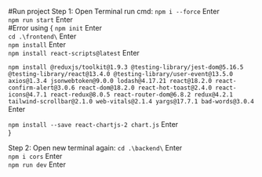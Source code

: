 #Run project
Step 1: Open Terminal run cmd:
`npm i --force` Enter <br>
`npm run start` Enter<br>
#Error using {
`npm init` Enter <br>
`cd .\frontend\` Enter<br>
 `npm install` Enter<br>
`npm install react-scripts@latest` Enter<br>



`npm install @reduxjs/toolkit@1.9.3 @testing-library/jest-dom@5.16.5 @testing-library/react@13.4.0 @testing-library/user-event@13.5.0 axios@1.3.4 jsonwebtoken@9.0.0 lodash@4.17.21 react@18.2.0 react-confirm-alert@3.0.6 react-dom@18.2.0 react-hot-toast@2.4.0 react-icons@4.7.1 react-redux@8.0.5 react-router-dom@6.8.2 redux@4.2.1 tailwind-scrollbar@2.1.0 web-vitals@2.1.4 yargs@17.7.1 bad-words@3.0.4` Enter<br>

`npm install --save react-chartjs-2 chart.js` Enter<br>
}



Step 2: Open new terminal again:
`cd .\backend\` Enter<br>
`npm i cors` Enter<br>
`npm run dev` Enter<br>

